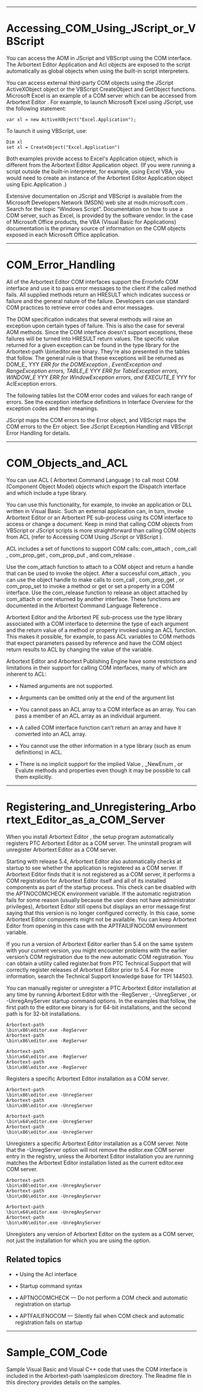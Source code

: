 

---

# Accessing_COM_Using_JScript_or_VBScript

You can access the AOM in JScript and VBScript using the COM interface. The Arbortext Editor Application and Acl objects are exposed to the script automatically as global objects when using the built-in script interpreters.

You can access external third-party COM objects using the JScript ActiveXObject object or the VBScript CreateObject and GetObject functions. Microsoft Excel is an example of a COM server which can be accessed from Arbortext Editor . For example, to launch Microsoft Excel using JScript, use the following statement:

```
var xl = new ActiveXObject("Excel.Application");
```

To launch it using VBScript, use:

```
Dim xl
set xl = CreateObject("Excel.Application")
```

Both examples provide access to Excel's Application object, which is different from the Arbortext Editor Application object. (If you were running a script outside the built-in interpreter, for example, using Excel VBA, you would need to create an instance of the Arbortext Editor Application object using Epic.Application .)

Extensive documentation on JScript and VBScript is available from the Microsoft Developers Network (MSDN) web site at msdn.microsoft.com . Search for the topic “Windows Script”. Documentation on how to use a COM server, such as Excel, is provided by the software vendor. In the case of Microsoft Office products, the VBA (Visual Basic for Applications) documentation is the primary source of information on the COM objects exposed in each Microsoft Office application.



---

# COM_Error_Handling

All of the Arbortext Editor COM interfaces support the ErrorInfo COM interface and use it to pass error messages to the client if the called method fails. All supplied methods return an HRESULT which indicates success or failure and the general nature of the failure. Developers can use standard COM practices to retrieve error codes and error messages.

The DOM specification indicates that several methods will raise an exception upon certain types of failure. This is also the case for several AOM methods. Since the COM interface doesn't support exceptions, these failures will be turned into HRESULT return values. The specific value returned for a given exception can be found in the type library for the Arbortext-path \bin\editor.exe binary. They're also presented in the tables that follow. The general rule is that these exceptions will be returned as DOM_E_ YYY _ERR for the DOMException , EventException and RangeException errors, TABLE_E_ YYY _ERR for TableException errors, WINDOW_E_ YYY _ERR for WindowException errors, and EXECUTE_E_ YYY for AclException errors.

The following tables list the COM error codes and values for each range of errors. See the exception interface definitions in Interface Overview for the exception codes and their meanings.

JScript maps the COM errors to the Error object, and VBScript maps the COM errors to the Err object. See JScript Exception Handling and VBScript Error Handling for details.



---

# COM_Objects_and_ACL

You can use ACL ( Arbortext Command Language ) to call most COM (Component Object Model) objects which export the IDispatch interface and which include a type library.

You can use this functionality, for example, to invoke an application or DLL written in Visual Basic. Such an external application can, in turn, invoke Arbortext Editor or an Arbortext PE sub-process using its COM interface to access or change a document. Keep in mind that calling COM objects from VBScript or JScript scripts is more straightforward than calling COM objects from ACL (refer to Accessing COM Using JScript or VBScript ).

ACL includes a set of functions to support COM calls: com_attach , com_call , com_prop_get , com_prop_put , and com_release .

Use the com_attach function to attach to a COM object and return a handle that can be used to invoke the object. After a successful com_attach , you can use the object handle to make calls to com_call , com_prop_get , or com_prop_set to invoke a method or get or set a property in a COM interface. Use the com_release function to release an object attached by com_attach or one returned by another interface. These functions are documented in the Arbortext Command Language Reference .

Arbortext Editor and the Arbortext PE sub-process use the type library associated with a COM interface to determine the type of each argument and the return value of a method or property invoked using an ACL function. This makes it possible, for example, to pass ACL variables to COM methods that expect parameters passed by reference and have the COM object return results to ACL by changing the value of the variable.

Arbortext Editor and Arbortext Publishing Engine have some restrictions and limitations in their support for calling COM interfaces, many of which are inherent to ACL:

- • Named arguments are not supported.

- • Arguments can be omitted only at the end of the argument list

- • You cannot pass an ACL array to a COM interface as an array. You can pass a member of an ACL array as an individual argument.

- • A called COM interface function can't return an array and have it converted into an ACL array.

- • You cannot use the other information in a type library (such as enum definitions) in ACL.

- • There is no implicit support for the implied Value , _NewEnum , or Evalute methods and properties even though it may be possible to call them explicitly.



---

# Registering_and_Unregistering_Arbortext_Editor_as_a_COM_Server

When you install Arbortext Editor , the setup program automatically registers PTC Arbortext Editor as a COM server. The uninstall program will unregister Arbortext Editor as a COM server.

Starting with release 5.4, Arbortext Editor also automatically checks at startup to see whether the application is registered as a COM server. If Arbortext Editor finds that it is not registered as a COM server, it performs a COM registration for Arbortext Editor itself and all of its installed components as part of the startup process. This check can be disabled with the APTNOCOMCHECK environment variable. If the automatic registration fails for some reason (usually because the user does not have administrator privileges), Arbortext Editor still opens but displays an error message first saying that this version is no longer configured correctly. In this case, some Arbortext Editor components might not be available. You can keep Arbortext Editor from opening in this case with the APTFAILIFNOCOM environment variable.

If you run a version of Arbortext Editor earlier than 5.4 on the same system with your current version, you might encounter problems with the earlier version’s COM registration due to the new automatic COM registration. You can obtain a utility called register.bat from PTC Technical Support that will correctly register releases of Arbortext Editor prior to 5.4. For more information, search the Technical Support knowledge base for TPI 144503.

You can manually register or unregister a PTC Arbortext Editor installation at any time by running Arbortext Editor with the -RegServer , -UnregServer , or -UnregAnyServer startup command options. In the examples that follow, the first path to the editor.exe binary is for 64-bit installations, and the second path is for 32-bit installations.

```
Arbortext-path
\bin\x86\editor.exe -RegServer
Arbortext-path
\bin\x86\editor.exe -RegServer
```

```
Arbortext-path
\bin\x64\editor.exe -RegServer
Arbortext-path
\bin\x86\editor.exe -RegServer
```

Registers a specific Arbortext Editor installation as a COM server.

```
Arbortext-path
\bin\x86\editor.exe -UnregServer
Arbortext-path
\bin\x86\editor.exe -UnregServer
```

```
Arbortext-path
\bin\x64\editor.exe -UnregServer
Arbortext-path
\bin\x86\editor.exe -UnregServer
```

Unregisters a specific Arbortext Editor installation as a COM server. Note that the -UnregServer option will not remove the editor.exe COM server entry in the registry, unless the Arbortext Editor installation you are running matches the Arbortext Editor installation listed as the current editor.exe COM server.

```
Arbortext-path
\bin\x86\editor.exe -UnregAnyServer
Arbortext-path
\bin\x86\editor.exe -UnregAnyServer
```

```
Arbortext-path
\bin\x64\editor.exe -UnregAnyServer
Arbortext-path
\bin\x86\editor.exe -UnregAnyServer
```

Unregisters any version of Arbortext Editor on the system as a COM server, not just the installation for which you are using the option.

## Related topics

- • Using the Acl interface

- • Startup command syntax

- • APTNOCOMCHECK — Do not perform a COM check and automatic registration on startup

- • APTFAILIFNOCOM — Silently fail when COM check and automatic registration fails on startup



---

# Sample_COM_Code

Sample Visual Basic and Visual C++ code that uses the COM interface is included in the Arbortext-path \samples\com directory. The Readme file in this directory provides details on the samples.